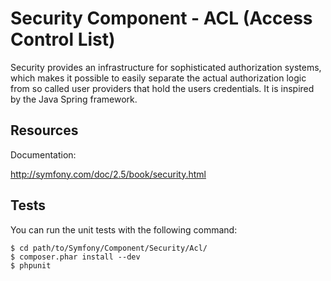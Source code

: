 Security Component - ACL (Access Control List)
==============================================

Security provides an infrastructure for sophisticated authorization systems,
which makes it possible to easily separate the actual authorization logic from
so called user providers that hold the users credentials. It is inspired by
the Java Spring framework.

Resources
---------

Documentation:

http://symfony.com/doc/2.5/book/security.html

Tests
-----

You can run the unit tests with the following command:

    $ cd path/to/Symfony/Component/Security/Acl/
    $ composer.phar install --dev
    $ phpunit
